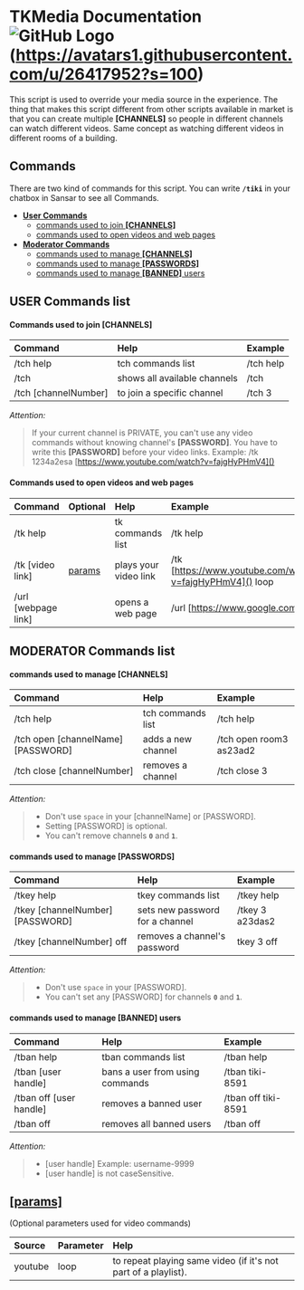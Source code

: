 # TKMedia Documentation ![GitHub Logo]([BUY](https://store.sansar.com/listings/1b1274e3-0f40-45f4-8d82-325d1a1c5235/tikimedia))(https://avatars1.githubusercontent.com/u/26417952?s=100)
This script is used to override your media source in the experience. The thing that makes this script different from other scripts available in market is that you can create multiple __[CHANNELS]__ so people in different channels can watch different videos. Same concept as watching different videos in different rooms of a building.


## Commands
There are two kind of commands for this script. You can write __`/tiki`__ in your chatbox in Sansar to see all Commands.

- [__User Commands__](#user-commands-list)
  - [commands used to join __[CHANNELS]__](#commands-used-to-join-channels)
  - [commands used to open videos and web pages](#commands-used-to-open-videos-and-web-pages)
- [__Moderator Commands__](#moderator-commands-list)
  - [commands used to manage __[CHANNELS]__](#commands-used-to-manage-channels)
  - [commands used to manage __[PASSWORDS]__](#commands-used-to-manage-passwords)
  - [commands used to manage __[BANNED]__ users](#commands-used-to-manage-banned-users)



## USER Commands list
#### Commands used to join [CHANNELS]

Command | Help | Example
:--- | :--- | :--- 
/tch help | tch commands list | /tch help
/tch | shows all available channels | /tch
/tch [channelNumber] |  to join a specific channel  | /tch 3

_Attention:_

>If your current channel is PRIVATE, you can't use any video commands without knowing channel's __[PASSWORD]__.
You have to write this __[PASSWORD]__ before your video links. Example:
>/tk 1234a2esa [https://www.youtube.com/watch?v=fajgHyPHmV4]()


#### Commands used to open videos and web pages

Command | Optional | Help | Example
:--- | :--- | :--- | :---
/tk help | | tk commands list | /tk help
/tk [video link] | [params](#params) | plays your video link | /tk [https://www.youtube.com/watch?v=fajgHyPHmV4]() loop
/url [webpage link] |  | opens a web page | /url [https://www.google.com]()


## MODERATOR Commands list
#### commands used to manage __[CHANNELS]__

Command | Help | Example
:--- | :--- | :---
/tch help | tch commands list | /tch help
/tch open [channelName] [PASSWORD] | adds a new channel | /tch open room3 as23ad2
/tch close [channelNumber] | removes a channel | /tch close 3

_Attention:_
>- Don't use `space` in your [channelName] or [PASSWORD].
>- Setting [PASSWORD] is optional.
>- You can't remove channels __`0`__ and __`1`__.

#### commands used to manage __[PASSWORDS]__

Command | Help | Example
:--- | :--- | :---
/tkey help | tkey commands list | /tkey help
/tkey [channelNumber] [PASSWORD] | sets new password for a channel | /tkey 3 a23das2
/tkey [channelNumber] off | removes a channel's password | tkey 3 off

_Attention:_
>- Don't use `space` in your [PASSWORD].
>- You can't set any [PASSWORD] for channels __`0`__ and __`1`__.

#### commands used to manage __[BANNED]__ users

Command | Help | Example
:--- | :--- | :---
/tban help | tban commands list | /tban help
/tban [user handle] | bans a user from using commands | /tban tiki-8591
/tban off [user handle] | removes a banned user | /tban off tiki-8591
/tban off | removes all banned users | /tban off

_Attention:_
>- [user handle] Example: username-9999
>- [user handle] is not caseSensitive.

## [[params]](#commands-used-to-open-videos-and-web-pages)
(Optional parameters used for video commands)

Source | Parameter | Help
:--- | :--- | :---
youtube | loop | to repeat playing same video (if it's not part of a playlist).
